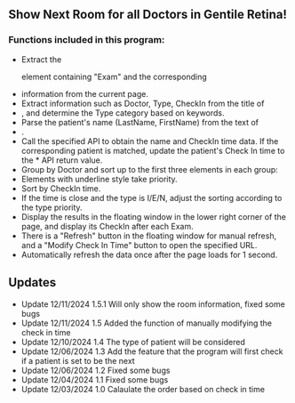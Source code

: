 ## Show Next Room for all Doctors in Gentile Retina!

### Functions included in this program:

* Extract the <p> element containing "Exam" and the corresponding <li> information from the current page.
* Extract information such as Doctor, Type, CheckIn from the title of <li>, and determine the Type category based on keywords.
* Parse the patient's name (LastName, FirstName) from the text of <li>.
* Call the specified API to obtain the name and CheckIn time data. If the corresponding patient is matched, update the patient's Check In time to the * API return value.
* Group by Doctor and sort up to the first three elements in each group:
* Elements with underline style take priority.
* Sort by CheckIn time.
* If the time is close and the type is I/E/N, adjust the sorting according to the type priority.
* Display the results in the floating window in the lower right corner of the page, and display its CheckIn after each Exam.
* There is a "Refresh" button in the floating window for manual refresh, and a "Modify Check In Time" button to open the specified URL.
* Automatically refresh the data once after the page loads for 1 second.


## Updates
* Update 12/11/2024 1.5.1 Will only show the room information, fixed some bugs
* Update 12/11/2024 1.5 Added the function of manually modifying the check in time
* Update 12/10/2024 1.4 The type of patient will be considered
* Update 12/06/2024 1.3 Add the feature that the program will first check if a patient is set to be the next
* Update 12/06/2024 1.2 Fixed some bugs
* Update 12/04/2024 1.1 Fixed some bugs
* Update 12/03/2024 1.0 Calaulate the order based on check in time
